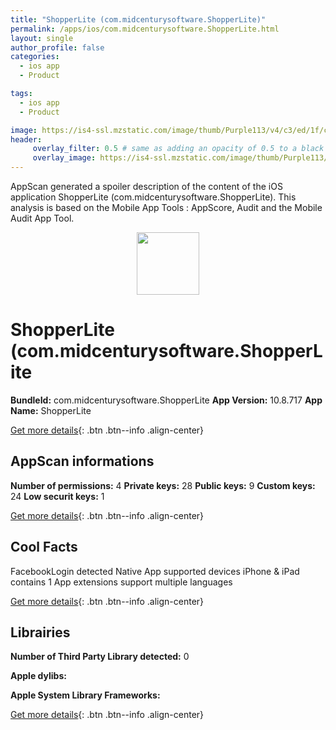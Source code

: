 ```yaml
---
title: "ShopperLite (com.midcenturysoftware.ShopperLite)"
permalink: /apps/ios/com.midcenturysoftware.ShopperLite.html
layout: single
author_profile: false
categories: 
  - ios app 
  - Product 

tags: 
  - ios app 
  - Product 

image: https://is4-ssl.mzstatic.com/image/thumb/Purple113/v4/c3/ed/1f/c3ed1fe1-01bd-7662-1607-d9f96dcc6762/AppIconLite-0-1x_U007emarketing-0-0-sRGB-85-220-0-4.png/512x512bb.jpg
header: 
     overlay_filter: 0.5 # same as adding an opacity of 0.5 to a black background
     overlay_image: https://is4-ssl.mzstatic.com/image/thumb/Purple113/v4/c3/ed/1f/c3ed1fe1-01bd-7662-1607-d9f96dcc6762/AppIconLite-0-1x_U007emarketing-0-0-sRGB-85-220-0-4.png/512x512bb.jpg
---
```

AppScan generated a spoiler description of the content of the iOS application ShopperLite (com.midcenturysoftware.ShopperLite). This analysis is based on the Mobile App Tools : AppScore, Audit and the Mobile Audit App Tool.

  
  
<div style="text-align: center;"><img src="https://is4-ssl.mzstatic.com/image/thumb/Purple113/v4/c3/ed/1f/c3ed1fe1-01bd-7662-1607-d9f96dcc6762/AppIconLite-0-1x_U007emarketing-0-0-sRGB-85-220-0-4.png/512x512bb.jpg" width="100" height="100"></div>  
  
# ShopperLite (com.midcenturysoftware.ShopperLite

**BundleId:** com.midcenturysoftware.ShopperLite
**App Version:** 10.8.717
**App Name:** ShopperLite


[Get more details](/pricing.html){: .btn .btn--info .align-center}  
  
## AppScan informations 

**Number of permissions:** 4
**Private keys:** 28
**Public keys:** 9
**Custom keys:** 24
**Low securit keys:** 1
  
[Get more details](/pricing.html){: .btn .btn--info .align-center}

## Cool Facts

FacebookLogin detected
Native App
supported devices iPhone & iPad
contains 1 App extensions
support multiple languages
  
[Get more details](/pricing.html){: .btn .btn--info .align-center}

## Librairies 
**Number of Third Party Library detected:** 0

**Apple dylibs:**


**Apple System Library Frameworks:**


  
[Get more details](/pricing.html){: .btn .btn--info .align-center}

